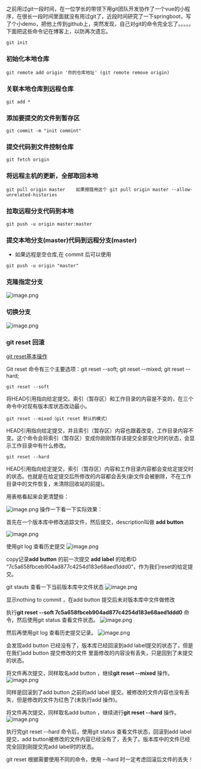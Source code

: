 之前用过git一段时间，在一位学长的带领下用git团队开发协作了一个vue的小程序，在很长一段时间里面就没有用过git了，近段时间研究了一下springboot，写了个小demo，把他上传到github上，突然发现，自己对git的命令完全忘了。。。。。下面把这些命令记在博客上，以防再次遗忘。

```
git init
```

### 初始化本地仓库

```
git remote add origin '你的仓库地址' (git remote remove origin)
```

### 关联本地仓库到远程仓库

```
git add *
```

### 添加要提交的文件到暂存区

```
git commit -m "init commint"
```

### 提交代码到文件控制仓库

```
git fetch origin
```

### 将远程主机的更新，全部取回本地

```
git pull origin master    如果报错用这个 git pull origin master --allow-unrelated-histories
```

### 拉取远程分支代码到本地

```
git push -u origin master:master
```

### 提交本地分支(master)代码到远程分支(master)

- 如果远程是空仓库,在 commit 后可以使用 
```
git push -u origin "master"
```

### 克隆指定分支
![image.png](https://iili.io/JGotIbj.png)

### 切换分支
![image.png](https://iili.io/JGot05g.png)

### git reset 回滚
[git reset基本操作](https://www.jianshu.com/p/cbd5cd504f14)

Git reset 命令有三个主要选项：git reset --soft; git reset --mixed; git reset --hard;

```
git reset --soft
```

将HEAD引用指向给定提交。索引（暂存区）和工作目录的内容是不变的，在三个命令中对现有版本库状态改动最小。

```
git reset --mixed（git reset 默认的模式）
```

HEAD引用指向给定提交，并且索引（暂存区）内容也跟着改变，工作目录内容不变。这个命令会将索引（暂存区）变成你刚刚暂存该提交全部变化时的状态，会显示工作目录中有什么修改。

```
git reset --hard
```

HEAD引用指向给定提交，索引（暂存区）内容和工作目录内容都会变给定提交时的状态。也就是在给定提交后所修改的内容都会丢失(新文件会被删除，不在工作目录中的文件恢复，未清除回收站的前提)。

用表格看起来会更清楚些：

![image.png](https://raw.githubusercontent.com/MarchPhantasia/pic/main/hexoblog/20240311094023.png)
操作一下看一下实际效果：

首先在一个版本库中修改追踪文件，然后提交，description叫做 **add button**

![image.png](https://raw.githubusercontent.com/MarchPhantasia/pic/main/hexoblog/20240311094159.png)

使用git log 查看历史提交
![image.png](https://raw.githubusercontent.com/MarchPhantasia/pic/main/hexoblog/20240311094208.png)

copy记录**add button** 的前一次提交 **add label** 的哈希ID “7c5a658fbceb904ad877c4254d183e68aed1ddd0”，作为我们reset的给定提交。

git stauts 查看一下当前版本库中文件状态
![image.png](https://raw.githubusercontent.com/MarchPhantasia/pic/main/hexoblog/20240311094224.png)

显示nothing to commit ，在add button 提交后未对版本库中文件做修改

执行**git reset --soft 7c5a658fbceb904ad877c4254d183e68aed1ddd0** 命令，然后使用git status 查看文件状态。
![image.png](https://raw.githubusercontent.com/MarchPhantasia/pic/main/hexoblog/20240311094231.png)

然后再使用git log 查看历史提交记录。
![image.png](https://raw.githubusercontent.com/MarchPhantasia/pic/main/hexoblog/20240311094240.png)

会发现add button 已经没有了，版本库已经回滚到add label提交的状态了，但是在我们add button 提交修改的文件 里面修改的内容没有丢失，只是回到了未提交的状态。

将文件再次提交，同样取名add button ，继续**git reset --mixed** 操作。
![image.png](https://raw.githubusercontent.com/MarchPhantasia/pic/main/hexoblog/20240311094254.png)

同样是回滚到了add button 之前的add label 提交。被修改的文件内容也没有丢失，但是修改的文件为红色了(未执行add 操作)。

将文件再次提交，同样取名add button ，继续进行**git reset --hard** 操作。
![image.png](https://raw.githubusercontent.com/MarchPhantasia/pic/main/hexoblog/20240311094303.png)

执行完git reset --hard 命令后，使用git status 查看文件状态，回滚到add label 提交，add button被修改的文件内容已经没有了，丢失了。版本库中的文件已经完全回到刚提交完add label时的状态。

git reset 根据需要使用不同的命令，使用 --hard 时一定考虑回滚后文件的丢失！


